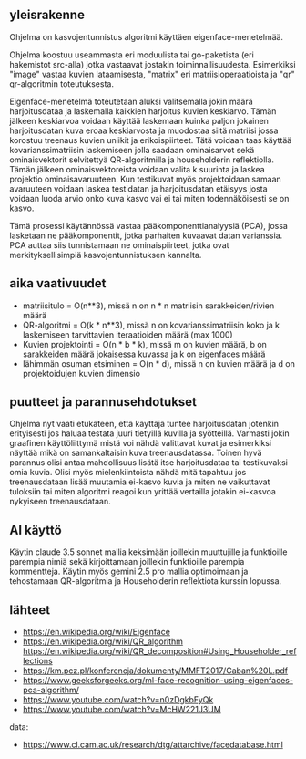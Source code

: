 ## yleisrakenne
Ohjelma on kasvojentunnistus algoritmi käyttäen eigenface-menetelmää.

Ohjelma koostuu useammasta eri moduulista tai go-paketista (eri hakemistot src-alla) jotka vastaavat jostakin toiminnallisuudesta. Esimerkiksi "image" vastaa kuvien lataamisesta, "matrix" eri matriisioperaatioista ja "qr" qr-algoritmin toteutuksesta. 

Eigenface-menetelmä toteutetaan aluksi valitsemalla jokin määrä harjoitusdataa ja laskemalla kaikkien harjoitus kuvien keskiarvo. Tämän jälkeen keskiarvoa voidaan käyttää laskemaan kuinka paljon jokainen harjoitusdatan kuva eroaa keskiarvosta ja muodostaa siitä matriisi jossa korostuu treenaus kuvien uniikit ja erikoispiirteet. Tätä voidaan taas käyttää kovarianssimatriisin laskemiseen jolla saadaan ominaisarvot sekä ominaisvektorit selvitettyä QR-algoritmilla ja householderin reflektiolla. Tämän jälkeen ominaisvektoreista voidaan valita k suurinta ja laskea projektio ominaisavaruuteen. Kun testikuvat myös projektoidaan samaan avaruuteen voidaan laskea testidatan ja harjoitusdatan etäisyys josta voidaan luoda arvio onko kuva kasvo vai ei tai miten todennäköisesti se on kasvo.

Tämä prosessi käytännössä vastaa pääkomponenttianalyysiä (PCA), jossa lasketaan ne pääkomponentit, jotka parhaiten kuvaavat datan varianssia. PCA auttaa siis tunnistamaan ne ominaispiirteet, jotka ovat merkityksellisimpiä kasvojentunnistuksen kannalta.

## aika vaativuudet
- matriisitulo = O(n**3), missä n on n * n matriisin sarakkeiden/rivien määrä
- QR-algoritmi = O(k * n**3), missä n on kovarianssimatriisin koko ja k laskemiseen tarvittavien iteraatioiden määrä (max 1000)
- Kuvien projektointi = O(n * b * k), missä m on kuvien määrä, b on sarakkeiden määrä jokaisessa kuvassa ja k on eigenfaces määrä
- lähimmän osuman etsiminen = O(n * d), missä n on kuvien määrä ja d on projektoidujen kuvien dimensio

## puutteet ja parannusehdotukset
Ohjelma nyt vaati etukäteen, että käyttäjä tuntee harjoitusdatan jotenkin erityisesti jos haluaa testata juuri tietyillä kuvilla ja syötteillä. Varmasti jokin graafinen käyttöliittymä mistä voi nähdä valittavat kuvat ja esimerkiksi näyttää mikä on samankaltaisin kuva treenausdatassa. Toinen hyvä parannus olisi antaa mahdollisuus lisätä itse harjoitusdataa tai testikuvaksi omia kuvia. Olisi myös mielenkiintoista nähdä mitä tapahtuu jos treenausdataan lisää muutamia ei-kasvo kuvia ja miten ne vaikuttavat tuloksiin tai miten algoritmi reagoi kun yrittää vertailla jotakin ei-kasvoa nykyiseen treenausdataan. 

## AI käyttö
Käytin claude 3.5 sonnet mallia keksimään joillekin muuttujille ja funktioille parempia nimiä sekä kirjoittamaan joillekin funktioille parempia kommentteja. Käytin myös gemini 2.5 pro mallia optimoimaan ja tehostamaan QR-algoritmia ja Householderin reflektiota kurssin lopussa.

## lähteet
- https://en.wikipedia.org/wiki/Eigenface
- https://en.wikipedia.org/wiki/QR_algorithm
https://en.wikipedia.org/wiki/QR_decomposition#Using_Householder_reflections
- https://km.pcz.pl/konferencja/dokumenty/MMFT2017/Caban%20L.pdf
- https://www.geeksforgeeks.org/ml-face-recognition-using-eigenfaces-pca-algorithm/
- https://www.youtube.com/watch?v=n0zDgkbFyQk
- https://www.youtube.com/watch?v=McHW221J3UM

data:
- https://www.cl.cam.ac.uk/research/dtg/attarchive/facedatabase.html
